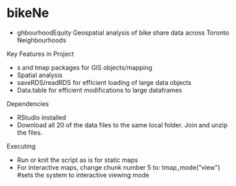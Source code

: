 # bikeNe
- ghbourhoodEquity
Geospatial analysis of bike share data across Toronto Neighbourhoods

Key Features in Project
- s and tmap packages for GIS objects/mapping
- Spatial analysis
- saveRDS/readRDS for efficient loading of large data objects
- Data.table for efficient modifications to large dataframes

Dependencies
- RStudio installed 
- Download all 20 of the data files to the same local folder. Join and unzip the files.

Executing
- Run or knit the script as is for static maps
- For interactive maps, change chunk number 5 to: tmap_mode("view") #sets the system to interactive viewing mode
